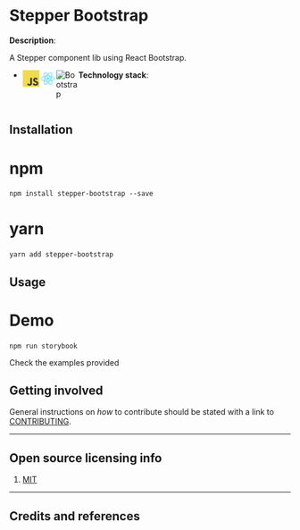 # Stepper Bootstrap

**Description**:

A Stepper component lib using React Bootstrap.

- **Technology stack**:
  <img align="left" alt="JavaScript" width="30px" src="https://raw.githubusercontent.com/github/explore/80688e429a7d4ef2fca1e82350fe8e3517d3494d/topics/javascript/javascript.png" />
  <img align="left" alt="React" width="30px" src="https://raw.githubusercontent.com/github/explore/80688e429a7d4ef2fca1e82350fe8e3517d3494d/topics/react/react.png" />
  <img align="left" alt="Bootstrap" width="40px" src="https://user-images.githubusercontent.com/6031883/144018014-f0c7c25b-9cee-4cc1-a4b3-44e96c30f5d7.png" />



<br />
<br />

## Installation
# npm
`npm install stepper-bootstrap --save`

# yarn
`yarn add stepper-bootstrap`
## Usage

# Demo 
`npm run storybook`

Check the examples provided

## Getting involved

General instructions on _how_ to contribute should be stated with a link to [CONTRIBUTING](CONTRIBUTING.md).

----

## Open source licensing info
1. [MIT][license-url]
----

## Credits and references



[license-url]: LICENSE
